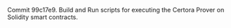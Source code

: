 Commit 99c17e9.                    Build and Run scripts for executing the Certora Prover on Solidity smart contracts.
